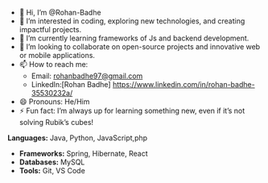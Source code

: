 - 👋 Hi, I’m @Rohan-Badhe  
- 👀 I’m interested in coding, exploring new technologies, and creating impactful projects.  
- 🌱 I’m currently learning frameworks of Js and backend development.  
- 💞️ I’m looking to collaborate on open-source projects and innovative web or mobile applications.  
- 📫 How to reach me:  
  - Email: rohanbadhe97@gmail.com  
  - LinkedIn:[Rohan Badhe] https://www.linkedin.com/in/rohan-badhe-35530232a/
- 😄 Pronouns: He/Him  
- ⚡ Fun fact: I’m always up for learning something new, even if it’s not solving Rubik’s cubes!  

 **Languages:** Java, Python, JavaScript,php  
- **Frameworks:** Spring, Hibernate, React  
- **Databases:** MySQL 
- **Tools:** Git, VS Code 
